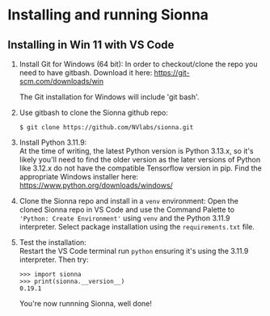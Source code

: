 # Installing and running Sionna

## Installing in Win 11 with VS Code

1.  Install Git for Windows (64 bit):
    In order to checkout/clone the repo you need to have gitbash.  Download it here:
    https://git-scm.com/downloads/win

    The Git installation for Windows will include 'git bash'.

2.  Use gitbash to clone the Sionna github repo:

    `$ git clone https://github.com/NVlabs/sionna.git`

3.  Install Python 3.11.9:  
    At the time of writing, the latest Python version is Python 3.13.x, so it's likely you'll need to find the older version as the later versions of Python like 3.12.x do not have the compatible Tensorflow version in pip.  Find the appropriate Windows installer here:  https://www.python.org/downloads/windows/

4.  Clone the Sionna repo and install in a `venv` environment:
    Open the cloned Sionna repo in VS Code and use the Command Palette to `'Python: Create Environment'` using `venv` and the Python 3.11.9 interpreter.  Select package installation using the `requirements.txt` file.

5.  Test the installation:  
    Restart the VS Code terminal run `python` ensuring it's using the 3.11.9 interpreter.  Then try:

    ```
    >>> import sionna
    >>> print(sionna.__version__)
    0.19.1
    ```

    You're now runnning Sionna, well done!

    